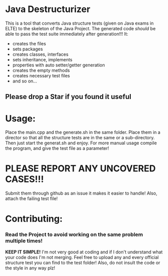 # Java Destructurizer

This is a tool that converts Java structure tests (given on Java exams in ELTE) to the skeleton of the Java Project.
The generated code *should* be able to pass the test suite immediately after generation!!!
It:

- creates the files
- sets packages
- creates classes, interfaces
- sets inheritance, implements
- properties with auto setter/getter generation
- creates the empty methods
- creates necessary test files
- and so on...

## Please drop a **Star** if you found it useful

# Usage:
Place the main.cpp and the generate.sh in the same folder.
Place them in a director so that all the structure tests are in the same or a sub-directory.
Then just start the generat.sh and enjoy. For more manual usage compile the program, and give the test file as a parameter!

# PLEASE REPORT ANY UNCOVERED CASES!!!

Submit them through github as an issue it makes it easier to handle!
Also, attach the failing test file!

# Contributing:

### Read the Project to avoid working on the same problem multiple times!

**KEEP IT SIMPLE!** I'm not very good at coding and if I don't understand what your code does I'm not merging.
Feel free to upload any and every official structure test you can find to the test folder!
Also, do not insult the code or the style in any way plz!
